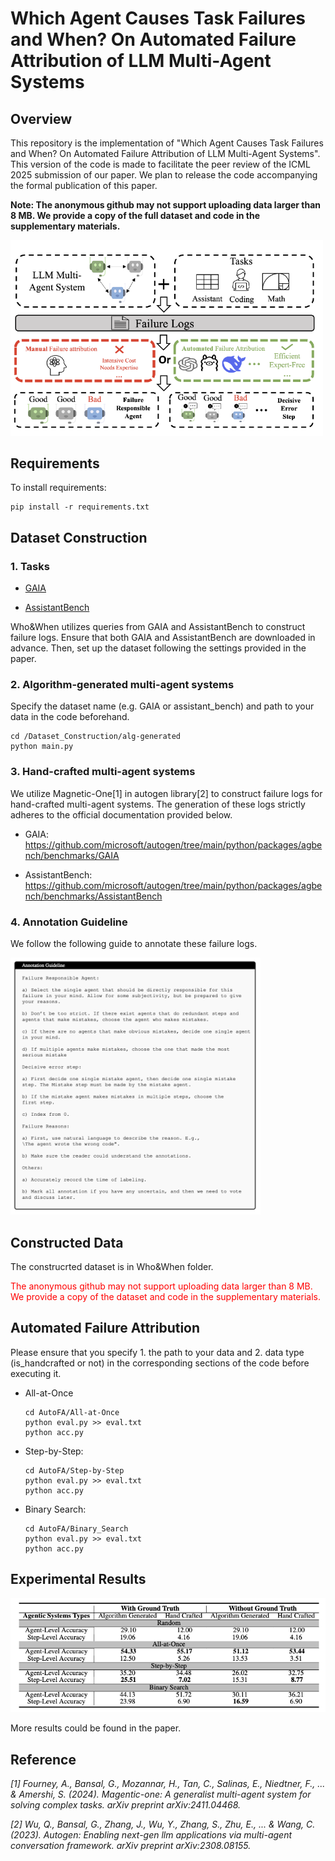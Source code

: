 # Which Agent Causes Task Failures and When? On Automated Failure Attribution of LLM Multi-Agent Systems

## Overview

This repository is the implementation of "Which Agent Causes Task Failures and When? On Automated Failure Attribution of LLM Multi-Agent Systems". This version of the code is made to facilitate the peer review of the ICML 2025 submission of our paper. We plan to release the code accompanying the formal publication of this paper.

**Note: The anonymous github may not support uploading data larger than 8 MB. We provide a copy of the full dataset and code in the supplementary materials.**

<img src="figs/overview.png" alt="overview" width="500">

## Requirements

To install requirements:

```
pip install -r requirements.txt
```

## Dataset Construction

### 1. Tasks

- [GAIA](https://huggingface.co/gaia-benchmark)

- [AssistantBench](https://assistantbench.github.io/) 

Who\&When utilizes queries from GAIA and AssistantBench to construct failure logs. Ensure that both GAIA and AssistantBench are downloaded in advance. Then, set up the dataset following the settings provided in the paper.

### 2. Algorithm-generated multi-agent systems
Specify the dataset name (e.g. GAIA or assistant_bench) and path to your data in the code beforehand.

```
cd /Dataset_Construction/alg-generated
python main.py
```

### 3. Hand-crafted multi-agent systems

We utilize Magnetic-One[1] in autogen library[2] to construct failure logs for hand-crafted multi-agent systems. The generation of these logs strictly adheres to the official documentation provided below.

- GAIA: https://github.com/microsoft/autogen/tree/main/python/packages/agbench/benchmarks/GAIA 

- AssistantBench: https://github.com/microsoft/autogen/tree/main/python/packages/agbench/benchmarks/AssistantBench 

### 4. Annotation Guideline

We follow the following guide to annotate these failure logs.

<img src="figs/guideline.png" alt="Guideline" width="400">

## Constructed Data

The construcrted dataset is in Who&When folder.

<span style="color:red;">The anonymous github may not support uploading data larger than 8 MB. We provide a copy of the dataset and code in the supplementary materials.</span>

## Automated Failure Attribution

Please ensure that you specify 1. the path to your data and 2. data type (is_handcrafted or not) in the corresponding sections of the code before executing it.

- All-at-Once
    ```
    cd AutoFA/All-at-Once
    python eval.py >> eval.txt
    python acc.py
    ```

- Step-by-Step:
    ```
    cd AutoFA/Step-by-Step
    python eval.py >> eval.txt
    python acc.py
    ```

- Binary Search:
    ```
    cd AutoFA/Binary_Search
    python eval.py >> eval.txt
    python acc.py
    ```

## Experimental Results

<img src="figs/main_exp.png" alt="Guideline" width="600">

More results could be found in the paper.

## Reference

*[1] Fourney, A., Bansal, G., Mozannar, H., Tan, C., Salinas, E., Niedtner, F., ... & Amershi, S. (2024). Magentic-one: A generalist multi-agent system for solving complex tasks. arXiv preprint arXiv:2411.04468.*

*[2] Wu, Q., Bansal, G., Zhang, J., Wu, Y., Zhang, S., Zhu, E., ... & Wang, C. (2023). Autogen: Enabling next-gen llm applications via multi-agent conversation framework. arXiv preprint arXiv:2308.08155.*







